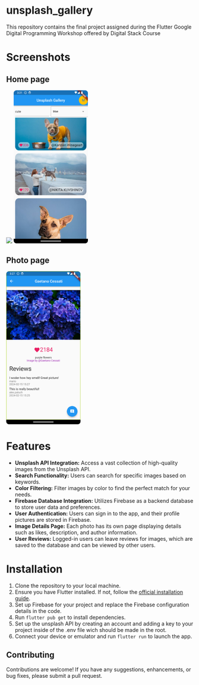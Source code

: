 # unsplash_gallery

This repository contains the final project assigned during the Flutter Google Digital Programming Workshop offered by 
Digital Stack Course 

# Screenshots

## Home page
<img src="screenshots/homePage.png" width="200">
<img src="screenshots/mainPage.png" width="200">

## Photo page
<img src="screenshots/photoPage.png" width="200">

# Features

- **Unsplash API Integration:** Access a vast collection of high-quality images from the Unsplash API.
- **Search Functionality:** Users can search for specific images based on keywords.
- **Color Filtering:** Filter images by color to find the perfect match for your needs.
- **Firebase Database Integration:** Utilizes Firebase as a backend database to store user data and preferences.
- **User Authentication:** Users can sign in to the app, and their profile pictures are stored in Firebase.
- **Image Details Page:** Each photo has its own page displaying details such as likes, description, and author information.
- **User Reviews:** Logged-in users can leave reviews for images, which are saved to the database and can be viewed by other users.

# Installation

1. Clone the repository to your local machine.
2. Ensure you have Flutter installed. If not, follow the [official installation guide](https://flutter.dev/docs/get-started/install).
3. Set up Firebase for your project and replace the Firebase configuration details in the code.
4. Run `flutter pub get` to install dependencies.
5. Set up the unsplash API by creating an account and adding a key to your project inside of the .env file wich 
   should be made in the root.
6. Connect your device or emulator and run `flutter run` to launch the app.

## Contributing

Contributions are welcome! If you have any suggestions, enhancements, or bug fixes, please submit a pull request.
